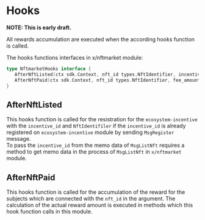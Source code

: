 # Hooks

**NOTE: This is early draft.**

All rewards accumulation are executed when the according hooks function is called.   

The hooks functions interfaces in x/nftmarket module:

```go
type NftmarketHooks interface {
   AfterNftListed(ctx sdk.Context, nft_id types.NftIdentifier, incentive_id string)
   AfterNftPaid(ctx sdk.Context, nft_id types.NftIdentifier, fee_amount mathInt, fee_denom string)
}
```

## AfterNftListed

This hooks function is called for the resistration for the `ecosystem-incentive` with the `incentive_id` and `NftIdentifiler` if the `incentive_id` is already registered on `ecosystem-incentive` module by sending `MsgRegister` message.   
To pass the `incentive_id` from the memo data of `MsgListNft` requires a method to get memo data in the process of `MsgListNft` in `x/nftmarket` module.

## AfterNftPaid

This hooks function is called for the accumulation of the reward for the subjects which are connected with the `nft_id` in the argument.
The calculation of the actual reward amount is executed in methods which this hook function calls in this module.
